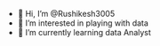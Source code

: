 - 👋 Hi, I’m @Rushikesh3005
- 👀 I’m interested in playing with data
- 🌱 I’m currently learning data Analyst 


<!---
Rushikesh3005/Rushikesh3005 is a ✨ special ✨ repository because its `README.md` (this file) appears on your GitHub profile.
You can click the Preview link to take a look at your changes.
--->
